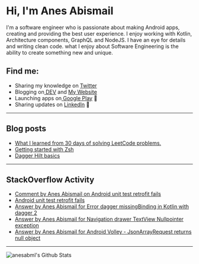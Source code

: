 # Hi, I'm Anes Abismail

I'm a software engineer who is passionate about making Android apps, creating and providing the best user experience. I enjoy working with Kotlin, Architecture components, GraphQL and NodeJS. I have an eye for details and writing clean code. what I enjoy about Software Engineering is the ability to create something new and unique.

## Find me:
- Sharing my knowledge on <a href="https://twitter.com/anesabml"> Twitter</a> 
- Blogging on<a href="https://dev.to/anesabml"> DEV</a> and <a href="https://anesabml.github.io"> My Website</a> 
- Launching apps on<a href="https://play.google.com/store/apps/developer?id=AnesAbml"> Google Play</a> 🏓
- Sharing updates on <a href="https://www.linkedin.com/in/anes-abismail-291aaa16a/">LinkedIn</a> 💼

---

## Blog posts
<!-- BLOG-POST-LIST:START -->
- [What I learned from 30 days of solving LeetCode problems.](https://dev.to/anesabml/what-i-learned-from-30-days-of-solving-leetcode-problems-o21)
- [Getting started with Zsh](https://dev.to/anesabml/getting-started-with-zsh-283m)
- [Dagger Hilt basics](https://dev.to/anesabml/dagger-hilt-basics-23g8)
<!-- BLOG-POST-LIST:END -->

---

## StackOverflow Activity
<!-- STACKOVERFLOW:START -->
- [Comment by Anes Abismail on Android unit test retrofit fails](https://stackoverflow.com/questions/61996654/android-unit-test-retrofit-fails)
- [Android unit test retrofit fails](https://stackoverflow.com/questions/61996654/android-unit-test-retrofit-fails)
- [Answer by Anes Abismail for Error dagger missingBinding in Kotlin with dagger 2](https://stackoverflow.com/questions/61806806/error-dagger-missingbinding-in-kotlin-with-dagger-2/61807446#61807446)
- [Answer by Anes Abismail for Navigation drawer TextView Nullpointer exception](https://stackoverflow.com/questions/59819994/navigation-drawer-textview-nullpointer-exception/59826613#59826613)
- [Answer by Anes Abismail for Android Volley - JsonArrayRequest returns null object](https://stackoverflow.com/questions/58538670/android-volley-jsonarrayrequest-returns-null-object/58538914#58538914)
<!-- STACKOVERFLOW:END -->

---

<a href="https://github.com/anuraghazra/github-readme-stats">
    <img align="left" alt="anesabml's Github Stats" src="https://github-readme-stats.vercel.app/api?username=anesabml&count_private=true&show_icons=true" />
</a>
